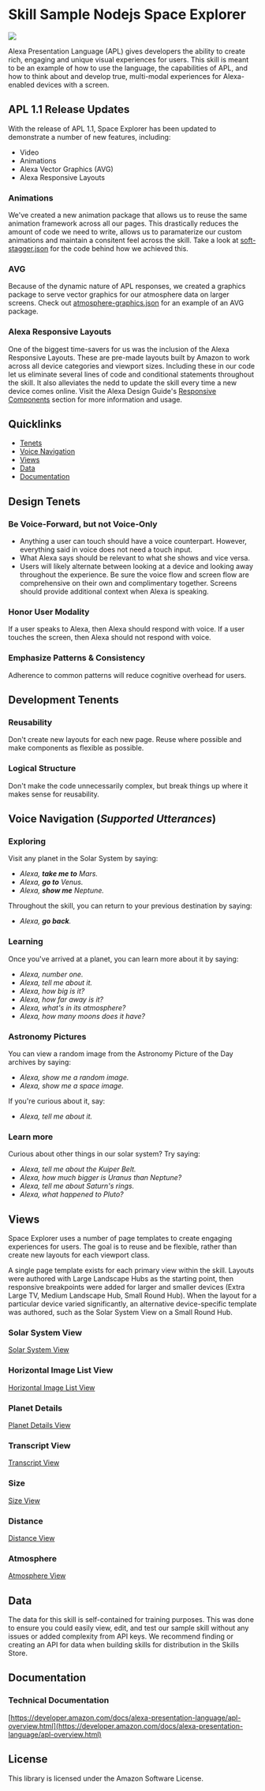 # Skill Sample Nodejs Space Explorer

<img src="https://m.media-amazon.com/images/G/01/mobile-apps/dex/alexa/alexa-skills-kit/tutorials/fact/header._TTH_.png" />

Alexa Presentation Language (APL) gives developers the ability to create rich, engaging and unique visual experiences for users. This skill is meant to be an example of how to use the language, the capabilities of APL, and how to think about and develop true, multi-modal experiences for Alexa-enabled devices with a screen.

## APL 1.1 Release Updates

With the release of APL 1.1, Space Explorer has been updated to demonstrate a number of new features, including:

- Video
- Animations
- Alexa Vector Graphics (AVG)
- Alexa Responsive Layouts

### Animations

We've created a new animation package that allows us to reuse the same animation framework across all our pages. This drastically reduces the amount of code we need to write, allows us to paramaterize our custom animations and maintain a consitent feel across the skill. Take a look at [soft-stagger.json](packages/soft-stagger.json) for the code behind how we achieved this.

### AVG

Because of the dynamic nature of APL responses, we created a graphics package to serve vector graphics for our atmosphere data on larger screens. Check out [atmosphere-graphics.json](packages/atmosphere-graphics.json) for an example of an AVG package.

### Alexa Responsive Layouts

One of the biggest time-savers for us was the inclusion of the Alexa Responsive Layouts. These are pre-made layouts built by Amazon to work across all device categories and viewport sizes. Including these in our code let us eliminate several lines of code and conditional statements throughout the skill. It also alleviates the nedd to update the skill every time a new device comes online. Visit the Alexa Design Guide's [Responsive Components](https://developer.amazon.com/docs/alexa-design/background.html) section for more information and usage.

## Quicklinks

- [Tenets](#design-tenets)
- [Voice Navigation](#voice-navigation-supported-utterances)
- [Views](#views)
- [Data](#data)
- [Documentation](#documentation)

## Design Tenets

### Be Voice-Forward, but not Voice-Only

- Anything a user can touch should have a voice counterpart. However, everything said in voice does not need a touch input.
- What Alexa says should be relevant to what she shows and vice versa.
- Users will likely alternate between looking at a device and looking away throughout the experience. Be sure the voice flow and screen flow are comprehensive on their own and complimentary together. Screens should provide additional context when Alexa is speaking.

### Honor User Modality

If a user speaks to Alexa, then Alexa should respond with voice. If a user touches the screen, then Alexa should not respond with voice.

### Emphasize Patterns & Consistency

Adherence to common patterns will reduce cognitive overhead for users.

## Development Tenents

### Reusability

Don't create new layouts for each new page. Reuse where possible and make components as flexible as possible.

### Logical Structure

Don't make the code unnecessarily complex, but break things up where it makes sense for reusability.

## Voice Navigation (_Supported Utterances_)

### Exploring

Visit any planet in the Solar System by saying:

- _Alexa, **take me to** Mars._
- _Alexa, **go to** Venus._
- _Alexa, **show me** Neptune._

Throughout the skill, you can return to your previous destination by saying:

- _Alexa, **go back**._

### Learning

Once you've arrived at a planet, you can learn more about it by saying:

- _Alexa, number one._
- _Alexa, tell me about it._
- _Alexa, how big is it?_
- _Alexa, how far away is it?_
- _Alexa, what's in its atmosphere?_
- _Alexa, how many moons does it have?_

### Astronomy Pictures

You can view a random image from the Astronomy Picture of the Day archives by saying:

- _Alexa, show me a random image._
- _Alexa, show me a space image._

If you're curious about it, say:

- _Alexa, tell me about it._

### Learn more

Curious about other things in our solar system? Try saying:

- _Alexa, tell me about the Kuiper Belt._
- _Alexa, how much bigger is Uranus than Neptune?_
- _Alexa, tell me about Saturn's rings._
- _Alexa, what happened to Pluto?_

## Views

Space Explorer uses a number of page templates to create engaging experiences for users. The goal is to reuse and be flexible, rather than create new layouts for each viewport class.

A single page template exists for each primary view within the skill. Layouts were authored with Large Landscape Hubs as the starting point, then responsive breakpoints were added for larger and smaller devices (Extra Large TV, Medium Landscape Hub, Small Round Hub). When the layout for a particular device varied significantly, an alternative device-specific template was authored, such as the Solar System View on a Small Round Hub.

### Solar System View

[Solar System View](docs/solar_system_view.md)

### Horizontal Image List View

[Horizontal Image List View](docs/horizontal_image_list_view.md)

### Planet Details

[Planet Details View](docs/planet_details_view.md)

### Transcript View

[Transcript View](docs/transcript_view.md)

### Size

[Size View](docs/size_view.md)

### Distance

[Distance View](docs/distance_view.md)

### Atmosphere

[Atmosphere View](docs/atmosphere_view.md)

## Data

The data for this skill is self-contained for training purposes. This was done to ensure you could easily view, edit, and test our sample skill without any issues or added complexity from API keys. We recommend finding or creating an API for data when building skills for distribution in the Skills Store.

## Documentation

### Technical Documentation

[https://developer.amazon.com/docs/alexa-presentation-language/apl-overview.html](https://developer.amazon.com/docs/alexa-presentation-language/apl-overview.html)

## License

This library is licensed under the Amazon Software License.
